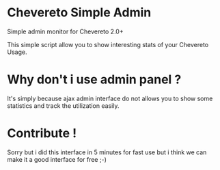 Chevereto Simple Admin
======================

Simple admin monitor for Chevereto 2.0+

This simple script allow you to show interesting stats of your Chevereto Usage.

Why don't i use admin panel ?
=============================

It's simply because ajax admin interface do not allows you to show some statistics and track the utilization 
easily.

Contribute !
============

Sorry but i did this interface in 5 minutes for fast use but i think we can make it a good interface for free 
;-)



